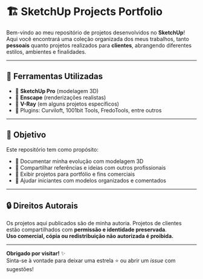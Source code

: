 # 🏗️ SketchUp Projects Portfolio

Bem-vindo ao meu repositório de projetos desenvolvidos no **SketchUp**! Aqui você encontrará uma coleção organizada dos meus trabalhos, tanto **pessoais** quanto projetos realizados para **clientes**, abrangendo diferentes estilos, ambientes e finalidades.


---

## 🧰 Ferramentas Utilizadas

- 🔷 **SketchUp Pro** (modelagem 3D)
- 🔶 **Enscape** (renderizações realistas)
- 🧱 **V-Ray** (em alguns projetos específicos)
- 📝 Plugins: Curviloft, 1001bit Tools, FredoTools, entre outros

---

## 🎯 Objetivo

Este repositório tem como propósito:

- 📌 Documentar minha evolução com modelagem 3D
- 📌 Compartilhar referências e ideias com outros profissionais
- 📌 Exibir projetos para portfólio e fins comerciais
- 📌 Ajudar iniciantes com modelos organizados e comentados

---
## 🔒 Direitos Autorais

Os projetos aqui publicados são de minha autoria. Projetos de clientes estão compartilhados com **permissão e identidade preservada**.  
**Uso comercial, cópia ou redistribuição não autorizada é proibida.**

---

**Obrigado por visitar!** ✨  
Sinta-se à vontade para deixar uma estrela ⭐ ou abrir um _issue_ com sugestões!
